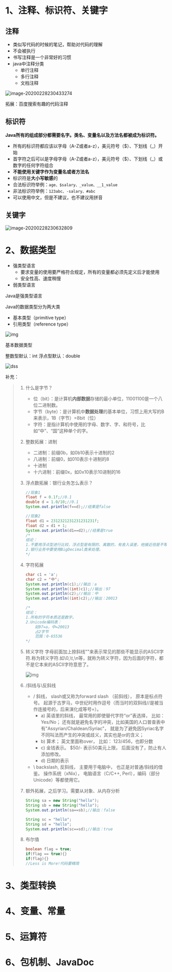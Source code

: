 # 1、注释、标识符、关键字

## 注释

- 类似写代码的时候的笔记，帮助对代码的理解
- 不会被执行
- 书写注释是一个非常好的习惯
- java中注释分类
  - 单行注释
  - 多行注释
  - 文档注释

![image-20200228230433274](4.Java%E5%9F%BA%E7%A1%80%E8%AF%AD%E6%B3%95.assets/1.png)

拓展：百度搜索有趣的代码注释

## 标识符

**Java所有的组成部分都需要名字。类名、变量名以及方法名都被成为标识符。**

- 所有的标识符都应该以字母（A-Z或者a-z），美元符号（$）、下划线（_）开始
- 首字符之后可以是字母字母（A-Z或者a-z），美元符号（$）、下划线（_）或数字的任何字符组合
- **不能使用关键字作为变量名或者方法名**
- 标识符是**大小写敏感**的
- 合法标识符举例：`age、$salary、_value、__1_value`
- 非法标识符举例：`123abc、-salary、#abc`
- 可以使用中文，但是不建议，也不建议用拼音

## 关键字

![image-20200228230632809](4.Java%E5%9F%BA%E7%A1%80%E8%AF%AD%E6%B3%95.assets/2.png)

# 2、数据类型

- 强类型语言
  - 要求变量的使用要严格符合规定，所有的变量都必须先定义后才能使用
  - 安全性高、速度稍慢
- 弱类型语言

Java是强类型语言

Java的数据类型分为两大类

- 基本类型（primitive type）
- 引用类型（reference type）

![img](4.Java%E5%9F%BA%E7%A1%80%E8%AF%AD%E6%B3%95.assets/3.png)

基本数据类型

整数型默认：int
浮点型默认：double

![dss](4.Java%E5%9F%BA%E7%A1%80%E8%AF%AD%E6%B3%95.assets/4.jpg)

补充：

> 1. 什么是字节？
>
>    - 位（bit）：是计算机**内部数据**存储的最小单位，11001100是一个八位二进制数。
>    - 字节（byte）：是计算机中**数据处理**的基本单位，习惯上用大写的B来表示，1B（字节）=8bit（位）
>    - 字符：是指计算机中使用的字母、数字、字、和符号，比如“中”、“国”这种单个的字。
>
> 2. 整数拓展：进制
>
>    - 二进制：前缀0b，如0b10表示十进制的2
>    - 八进制：前缀0，如010表示十进制的8
>    - 十进制
>    - 十六进制：前缀0x，如0x10表示10进制的16
>
> 3. 浮点数拓展：银行业务怎么表示？
>
>    ```java
>    //现象1
>    float f = 0.1f;//0.1
>    double d = 1.0/10;//0.1
>    System.out.println(f==d);//结果是false
>    
>    //现象2
>    float d1 = 2312321231231231231f;
>    float d2 = d1 + 1;
>    System.out.println(d1==d2);//结果是true
>    /*
>    结论：
>    1.不要用浮点型进行比较，浮点型是有限的、离散的，有舍入误差，他接近但是不等于。
>    2.银行业务中要使用BigDecimal类来处理。
>    */
>    ```
>
> 4. 字符拓展
>
>    ```java
>    char c1 = 'a';
>    char c2 = '中';
>    System.out.println(c1);//输出：a
>    System.out.println((int)c1);//输出：97
>    System.out.println(c2);//输出：中
>    System.out.println((int)c2);//输出：20013
>    
>    /*
>    结论：
>    1.所有的字符本质还是数字。
>    2.Unicode编码表：
>        如97=a，中=20013
>        占2字节
>        范围：0-65536 
>    */
>    ```
>
> 5. 转义字符
>    字母前面加上捺斜线""来表示常见的那些不能显示的ASCII字符.称为转义字符.如\0,\t,\n等，就称为转义字符，因为后面的字符，都不是它本来的ASCII字符意思了。
>
>    ![img](4.Java%E5%9F%BA%E7%A1%80%E8%AF%AD%E6%B3%95.assets/5.jpg)
>
> 6. /斜线与\反斜线
>
>    - / 斜线， slash或又称为forward slash （前斜线）， 原本是标点符号。 起源于古罗马，中世纪时用作逗号（而当时的双斜线//是被当作连接号的，后来演化成等号=）。
>      - a) 英语里的斜线， 最常用的即使替代字符“or”表选择， 比如： Yes/No； 还有就是避免名字的冲突，比如美国的人口普查表中有"Assyrian/Chaldean/Syriac"， 就是为了避免因Syriac名字不同叫法而产生的冲突或歧义，其实也是or的含义；
>      - b) 算术； 英文里面称over， 比如： 123/456，也即分数
>      - c) 金钱表示。 $50/- 表示50美元上限， 后面没有了，防止有人添加修改。
>      - d) 日期的表示
>    -  \ backslash, 反斜线， 主要用于电脑中， 也正是对普通/斜线的借鉴。 操作系统（xNix）， 电脑语言（C/C++, Perl），编码（部分Unicode）等都使用它。
>
> 7. 额外拓展，之后学习。需要从对象、从内存分析
>
>    ```java
>    String sa = new String("hello");
>    String sb = new String("hello");
>    System.out.println(sa==sb);//输出：false
>    
>    String sc = "hello";
>    String sd = "hello";
>    System.out.println(sc==sd);//输出：true
>    ```
>
> 8. 布尔值
>
>    ```java
>    boolean flag = true;
>    if(flag == true){}
>    if(flag){}
>    //Less is More!代码要精简
>    ```
>
>    

# 3、类型转换

# 4、变量、常量

# 5、运算符

# 6、包机制、JavaDoc

